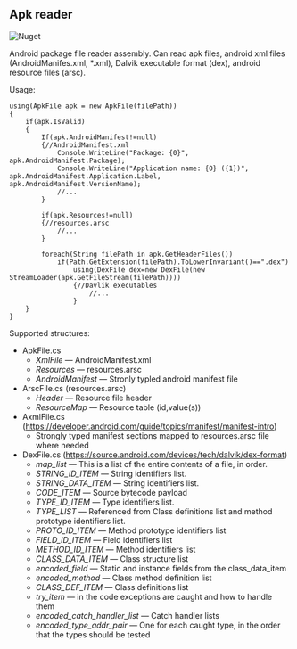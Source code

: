 ## Apk reader

![Nuget](https://img.shields.io/nuget/v/AlphaOmega.ApkReader)

Android package file reader assembly. Can read apk files, android xml files (AndroidManifes.xml, *.xml), Dalvik executable format (dex), android resource files (arsc).

Usage:

    using(ApkFile apk = new ApkFile(filePath))
    {
        if(apk.IsValid)
        {
            If(apk.AndroidManifest!=null)
            {//AndroidManifest.xml
                Console.WriteLine("Package: {0}", apk.AndroidManifest.Package);
                Console.WriteLine("Application name: {0} ({1})", apk.AndroidManifest.Application.Label, apk.AndroidManifest.VersionName);
                //...
            }

            if(apk.Resources!=null)
            {//resources.arsc
                //...
            }

            foreach(String filePath in apk.GetHeaderFiles())
                if(Path.GetExtension(filePath).ToLowerInvariant()==".dex")
                    using(DexFile dex=new DexFile(new StreamLoader(apk.GetFileStream(filePath))))
                    {//Davlik executables
                        //...
                    }
        }
    }

Supported structures:
- ApkFile.cs
  - _XmlFile_ &mdash; AndroidManifest.xml
  - _Resources_ &mdash; resources.arsc
  - _AndroidManifest_ &mdash; Stronly typled android manifest file
- ArscFile.cs (resources.arsc)
  - _Header_ &mdash; Resource file header
  - _ResourceMap_ &mdash; Resource table (id,value(s))
- AxmlFile.cs (https://developer.android.com/guide/topics/manifest/manifest-intro)
  - Strongly typed manifest sections mapped to resources.arsc file where needed
- DexFile.cs (https://source.android.com/devices/tech/dalvik/dex-format)
  - _map_list_ &mdash; This is a list of the entire contents of a file, in order.
  - _STRING_ID_ITEM_ &mdash; String identifiers list.
  - _STRING_DATA_ITEM_ &mdash; String identifiers list.
  - _CODE_ITEM_ &mdash; Source bytecode payload
  - _TYPE_ID_ITEM_ &mdash; Type identifiers list.
  - _TYPE_LIST_ &mdash; Referenced from Class definitions list and method prototype identifiers list.
  - _PROTO_ID_ITEM_ &mdash; Method prototype identifiers list
  - _FIELD_ID_ITEM_ &mdash; Field identifiers list
  - _METHOD_ID_ITEM_ &mdash; Method identifiers list
  - _CLASS_DATA_ITEM_ &mdash; Class structure list
  - _encoded_field_ &mdash; Static and instance fields from the class_data_item
  - _encoded_method_ &mdash; Class method definition list
  - _CLASS_DEF_ITEM_ &mdash; Class definitions list
  - _try_item_ &mdash; in the code exceptions are caught and how to handle them
  - _encoded_catch_handler_list_ &mdash; Catch handler lists
  - _encoded_type_addr_pair_ &mdash; One for each caught type, in the order that the types should be tested